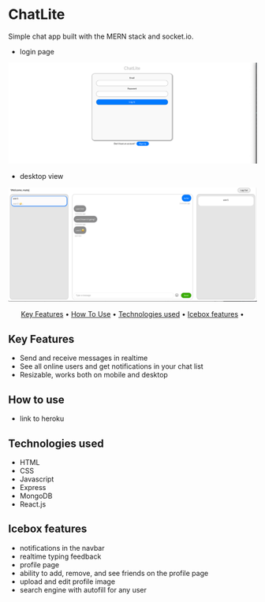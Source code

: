 # ChatLite

Simple chat app built with the MERN stack and socket.io.


- login page


![screenshot](/public/screenshots/login_page.png)

- desktop view


![screenshot](/public/screenshots/desktop_view.png)



<p align="center">
  <a href="#key-features">Key Features</a> •
  <a href="#how-to-use">How To Use</a> •
  <a href="#technologies-used">Technologies used</a> •
  <a href="#icebox-features">Icebox features</a> •
</p>


## Key Features

* Send and receive messages in realtime
* See all online users and get notifications in your chat list
* Resizable, works both on mobile and desktop

## How to use

* link to heroku

## Technologies used
 - HTML
 - CSS
 - Javascript
 - Express
 - MongoDB
 - React.js

## Icebox features
 - notifications in the navbar
 - realtime typing feedback
 - profile page
 - ability to add, remove, and see friends on the profile page
 - upload and edit profile image
 - search engine with autofill for any user
